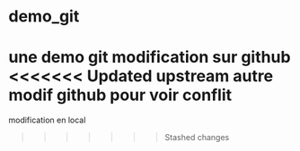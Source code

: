 # demo_git
une demo git
modification sur github
<<<<<<< Updated upstream
autre modif github pour voir conflit 
=======
modification en local
>>>>>>> Stashed changes
